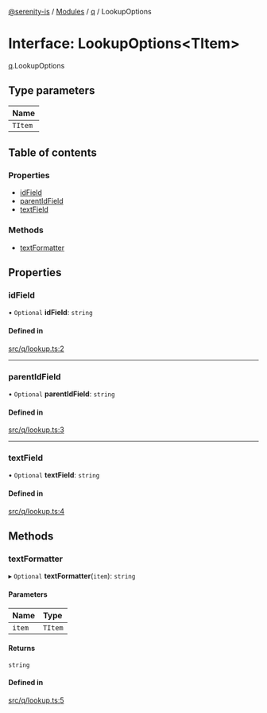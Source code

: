[@serenity-is](../README.md) / [Modules](../modules.md) / [q](../modules/q.md) / LookupOptions

# Interface: LookupOptions<TItem\>

[q](../modules/q.md).LookupOptions

## Type parameters

| Name |
| :------ |
| `TItem` |

## Table of contents

### Properties

- [idField](q.LookupOptions.md#idfield)
- [parentIdField](q.LookupOptions.md#parentidfield)
- [textField](q.LookupOptions.md#textfield)

### Methods

- [textFormatter](q.LookupOptions.md#textformatter)

## Properties

### idField

• `Optional` **idField**: `string`

#### Defined in

[src/q/lookup.ts:2](https://github.com/serenity-is/serenity/blob/master/packages/corelib/src/q/lookup.ts#L2)

___

### parentIdField

• `Optional` **parentIdField**: `string`

#### Defined in

[src/q/lookup.ts:3](https://github.com/serenity-is/serenity/blob/master/packages/corelib/src/q/lookup.ts#L3)

___

### textField

• `Optional` **textField**: `string`

#### Defined in

[src/q/lookup.ts:4](https://github.com/serenity-is/serenity/blob/master/packages/corelib/src/q/lookup.ts#L4)

## Methods

### textFormatter

▸ `Optional` **textFormatter**(`item`): `string`

#### Parameters

| Name | Type |
| :------ | :------ |
| `item` | `TItem` |

#### Returns

`string`

#### Defined in

[src/q/lookup.ts:5](https://github.com/serenity-is/serenity/blob/master/packages/corelib/src/q/lookup.ts#L5)
